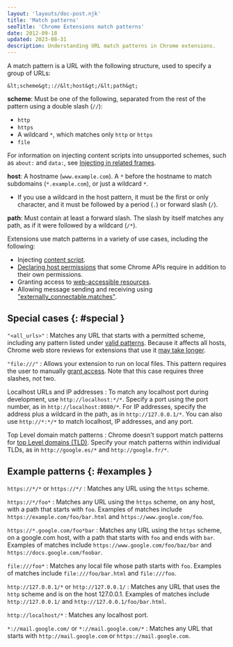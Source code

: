 ```yaml
---
layout: 'layouts/doc-post.njk'
title: 'Match patterns'
seoTitle: 'Chrome Extensions match patterns'
date: 2012-09-18
updated: 2023-08-31
description: Understanding URL match patterns in Chrome extensions.
---
```


A match pattern is a URL with the following structure, used to specify a group of URLs:

```text
&lt;scheme&gt;://&lt;host&gt;/&lt;path&gt;
```

**scheme**: Must be one of the following, separated from the rest of the pattern using a double slash (`//`):

- `http`
- `https`
- A wildcard `*`, which matches only `http` or `https`
- `file`

For information on injecting content scripts into unsupported schemes, such as `about:` and `data:`, see [Injecting in related frames][cs-frames].

**host**: A hostname (`www.example.com`). A `*` before the hostname to match subdomains (`*.example.com`), or just a wildcard `*`.
  - If you use a wildcard in the host pattern, it must be the first or only character, and it must be followed by a period (`.`) or forward slash (`/`).

**path**: Must contain at least a forward slash. The slash by itself matches any path, as if it were followed by a wildcard (`/*`).

Extensions use match patterns in a variety of use cases, including the following:

* Injecting [content script][content-scripts].
* [Declaring host permissions][host-permissions] that some Chrome APIs require in addition to their own permissions.
* Granting access to [web-accessible resources][war].
* Allowing message sending and receiving using ["externally_connectable.matches"][ext-connect].

## Special cases {: #special }

`"<all_urls>"`
: Matches any URL that starts with a permitted scheme, including any pattern listed under [valid patterns](#valid-examples). Because it affects all hosts, Chrome web store reviews for extensions that use it [may take longer](/docs/webstore/review-process/#review-time-factors).

`"file:///"`
: Allows your extension to run on local files. This pattern requires the user to manually [grant access][permissions]. Note that this case requires three slashes, not two.

Localhost URLs and IP addresses
: To match any localhost port during development, use `http://localhost:*/*`. Specify a port using the port number, as in `http://localhost:8080/*`.  For IP addresses, specify the address plus a wildcard in the path, as in `http://127.0.0.1/*`. You can also use `http://*:*/*` to match localhost, IP addresses, and any port.

Top Level domain match patterns
: Chrome doesn't support match patterns for [top Level domains (TLD)][mdn-tld]. Specify your match patterns within individual TLDs, as in `http://google.es/*` and `http://google.fr/*`.

## Example patterns {: #examples }

`https://*/*` or `https://*/`
: Matches any URL using the `https` scheme.

`https://*/foo*`
: Matches any URL using the `https` scheme, on any host, with a path that starts with `foo`. Examples of matches include `https://example.com/foo/bar.html` and `https://www.google.com/foo`.

`https://*.google.com/foo*bar`
: Matches any URL using the `https` scheme, on a google.com host, with a path that starts with `foo` and ends with `bar`. Examples of matches include `https://www.google.com/foo/baz/bar` and `https://docs.google.com/foobar`.

`file:///foo*`
: Matches any local file whose path starts with `foo`. Examples of matches include `file:///foo/bar.html` and `file:///foo`.

`http://127.0.0.1/*` or `http://127.0.0.1/`
: Matches any URL that uses the `http` scheme and is on the host 127.0.0.1. Examples of matches include `http://127.0.0.1/` and `http://127.0.0.1/foo/bar.html`.

`http://localhost/*`
: Matches any localhost port.

`*://mail.google.com/` or `*://mail.google.com/*`
: Matches any URL that starts with `http://mail.google.com` or `https://mail.google.com`.

[content-scripts]: /docs/extensions/mv3/content_scripts
[cs-frames]: /docs/extensions/mv3/content_scripts/#injecting-in-related-frames
[ext-connect]: /docs/extensions/mv3/manifest/externally_connectable/#manifest
[mdn-tld]: https://developer.mozilla.org/docs/Glossary/TLD
[permissions]: /docs/extensions/mv3/declare_permissions/#allow_access
[host-permissions]: /docs/extensions/mv3/declare_permissions/#host-permissions
[war]: /docs/extensions/mv3/manifest/web_accessible_resources/#manifest-declaration
